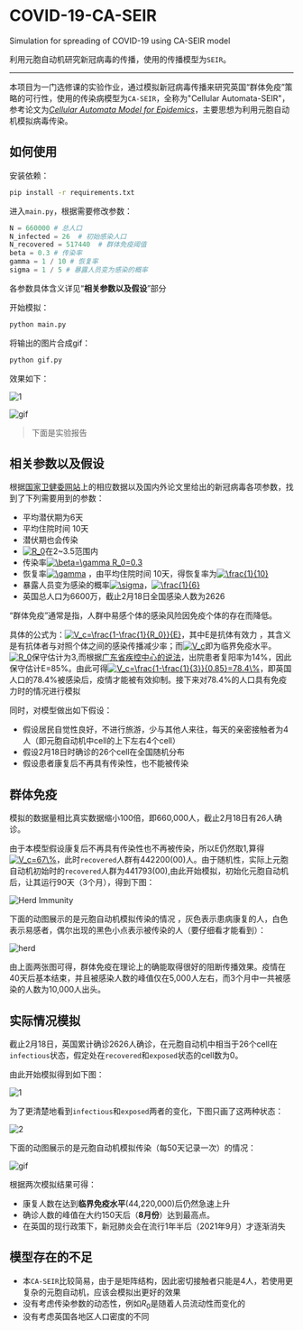 # COVID-19-CA-SEIR
Simulation for spreading of COVID-19 using CA-SEIR model

利用元胞自动机研究新冠病毒的传播，使用的传播模型为`SEIR`。

---

本项目为一门选修课的实验作业，通过模拟新冠病毒传播来研究英国“群体免疫”策略的可行性，使用的传染病模型为`CA-SEIR`，全称为"Cellular Automata-SEIR"，参考论文为[*Cellular Automata Model for Epidemics*](http://csc.ucdavis.edu/~chaos/courses/nlp/Projects2008/SharonChang/Report.pdf)，主要思想为利用元胞自动机模拟病毒传染。

## 如何使用

安装依赖：

```bash
pip install -r requirements.txt
```

进入`main.py`，根据需要修改参数：

```python
N = 660000 # 总人口
N_infected = 26  # 初始感染人口
N_recovered = 517440  # 群体免疫阈值
beta = 0.3 # 传染率
gamma = 1 / 10 # 恢复率
sigma = 1 / 5 # 暴露人员变为感染的概率
```

各参数具体含义详见“**相关参数以及假设**”部分

开始模拟：

```bash
python main.py
```

将输出的图片合成gif：

```bash
python gif.py
```

效果如下：

![1](./pics/3.png)

![gif](./pics/demo.gif)

> 下面是实验报告

## 相关参数以及假设

根据[国家卫健委网站](http://www.nhc.gov.cn/)上的相应数据以及国内外论文里给出的新冠病毒各项参数，找到了下列需要用到的参数：

+ 平均潜伏期为6天
+ 平均住院时间 10天
+ 潜伏期也会传染
+ <a href="https://www.codecogs.com/eqnedit.php?latex=R_0" target="_blank"><img src="https://latex.codecogs.com/gif.latex?R_0" title="R_0" /></a>在2~3.5范围内
+ 传染率<a href="https://www.codecogs.com/eqnedit.php?latex=\beta=\gamma&space;R_0=0.3" target="_blank"><img src="https://latex.codecogs.com/gif.latex?\beta=\gamma&space;R_0=0.3" title="\beta=\gamma R_0=0.3" /></a>
+ 恢复率<a href="https://www.codecogs.com/eqnedit.php?latex=\gamma" target="_blank"><img src="https://latex.codecogs.com/gif.latex?\gamma" title="\gamma" /></a> ，由平均住院时间 10天，得恢复率为<a href="https://www.codecogs.com/eqnedit.php?latex=\frac{1}{10}" target="_blank"><img src="https://latex.codecogs.com/gif.latex?\frac{1}{10}" title="\frac{1}{10}" /></a>
+ 暴露人员变为感染的概率<a href="https://www.codecogs.com/eqnedit.php?latex=\sigma" target="_blank"><img src="https://latex.codecogs.com/gif.latex?\sigma" title="\sigma" /></a>，<a href="https://www.codecogs.com/eqnedit.php?latex=\frac{1}{6}" target="_blank"><img src="https://latex.codecogs.com/gif.latex?\frac{1}{6}" title="\frac{1}{6}" /></a>
+ 英国总人口为6600万，截止2月18日全国感染人数为2626

“群体免疫”通常是指，人群中易感个体的感染风险因免疫个体的存在而降低。

具体的公式为：<a href="https://www.codecogs.com/eqnedit.php?latex=V_c=\frac{1-\frac{1}{R_0}}{E}" target="_blank"><img src="https://latex.codecogs.com/gif.latex?V_c=\frac{1-\frac{1}{R_0}}{E}" title="V_c=\frac{1-\frac{1}{R_0}}{E}" /></a>，其中E是抗体有效力  ，其含义是有抗体者与对照个体之间的感染传播减少率；而<a href="https://www.codecogs.com/eqnedit.php?latex=V_c" target="_blank"><img src="https://latex.codecogs.com/gif.latex?V_c" title="V_c" /></a>即为临界免疫水平。<a href="https://www.codecogs.com/eqnedit.php?latex=R_0" target="_blank"><img src="https://latex.codecogs.com/gif.latex?R_0" title="R_0" /></a>保守估计为3,而根据[广东省疾控中心的说法](https://3g.163.com/news/article_cambrian/F6I5TTVG053299CD.html)，出院患者复阳率为14%，因此保守估计E=85%。由此可得<a href="https://www.codecogs.com/eqnedit.php?latex=V_c=\frac{1-\frac{1}{3}}{0.85}=78.4\%" target="_blank"><img src="https://latex.codecogs.com/gif.latex?V_c=\frac{1-\frac{1}{3}}{0.85}=78.4\%" title="V_c=\frac{1-\frac{1}{3}}{0.85}=78.4\%" /></a>，即英国人口的78.4%被感染后，疫情才能被有效抑制。接下来对78.4%的人口具有免疫力时的情况进行模拟

同时，对模型做出如下假设：

+ 假设居民自觉性良好，不进行旅游，少与其他人来往，每天的亲密接触者为4人（即元胞自动机中cell的上下左右4个cell）
+ 假设2月18日时确诊的26个cell在全国随机分布
+ 假设患者康复后不再具有传染性，也不能被传染

## 群体免疫

模拟的数据量相比真实数据缩小100倍，即660,000人，截止2月18日有26人确诊。

由于本模型假设康复后不再具有传染性也不再被传染，所以E仍然取1,算得<a href="https://www.codecogs.com/eqnedit.php?latex=V_c=67\%" target="_blank"><img src="https://latex.codecogs.com/gif.latex?V_c=67\%" title="V_c=67\%" /></a>，此时`recovered`人群有442200(00)人。由于随机性，实际上元胞自动机初始时的`recovered`人群为441793(00),由此开始模拟，初始化元胞自动机后，让其运行90天（3个月），得到下图：

![Herd Immunity](./pics/herd.png)

下面的动图展示的是元胞自动机模拟传染的情况 ，灰色表示患病康复的人，白色表示易感者，偶尔出现的黑色小点表示被传染的人（要仔细看才能看到）：

![herd](./pics/herd_immune.gif)

由上面两张图可得，群体免疫在理论上的确能取得很好的阻断传播效果。疫情在40天后基本结束，并且被感染人数的峰值仅在5,000人左右，而3个月中一共被感染的人数为10,000人出头。

## 实际情况模拟

截止2月18日，英国累计确诊2626人确诊，在元胞自动机中相当于26个cell在`infectious`状态，假定处在`recovered`和`exposed`状态的cell数为0。

由此开始模拟得到如下图：

![1](./pics/3.png)

为了更清楚地看到`infectious`和`exposed`两者的变化，下图只画了这两种状态：

![2](./pics/2.png)

下面的动图展示的是元胞自动机模拟传染（每50天记录一次）的情况：

![gif](./pics/demo.gif)

根据两次模拟结果可得：

+ 康复人数在达到**临界免疫水平**(44,220,000)后仍然急速上升
+ 确诊人数的峰值在大约150天后（**8月份**）达到最高点。
+ 在英国的现行政策下，新冠肺炎会在流行1年半后（2021年9月）才逐渐消失

## 模型存在的不足

+ 本`CA-SEIR`比较简易，由于是矩阵结构，因此密切接触者只能是4人，若使用更复杂的元胞自动机，应该会模拟出更好的效果
+ 没有考虑传染参数的动态性，例如$R_0$是随着人员流动性而变化的
+ 没有考虑英国各地区人口密度的不同
